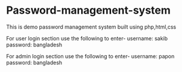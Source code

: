 # Password-management-system

This is demo password management system built using php,html,css

For user login section use the following to enter-
username: sakib
password: bangladesh

For admin login section use the following to enter-
username: papon
password: bangladesh
